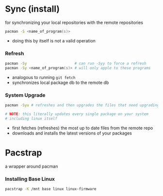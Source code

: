 
# Sync (install)
for synchronizing your local repositories with the remote repositories 
```zsh
pacman -S <name_of_program(s)> 
```
- doing this by itself is not a valid operation 
### Refresh 
```zsh 
pacman -Sy                      # can run -Syy to force a refresh 
pacman -Sy <name_of_program(s)> # will only apple to these programs 
```
- analogous to running `git fetch` 
- synchronizes local package db to the remote db 
### System Upgrade
```zsh
pacman -Syu # refreshes and then upgrades the files that need upgrading 

# NOTE: this literally updates every single package on your system
# including linux itself 
```
- first fetches (refreshes) the most up to date files from the remote repo 
- downloads and installs the latest versions of your packages 

# Pacstrap 
a wrapper around pacman

### Installing Base Linux 
```zsh 
pacstrap -K /mnt base linux linux-firmware
```



